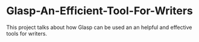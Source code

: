 # Glasp-An-Efficient-Tool-For-Writers
This project talks about how Glasp can be used an an helpful and effective tools for writers.
